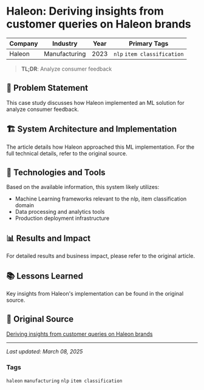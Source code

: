 # Haleon: Deriving insights from customer queries on Haleon brands

| Company | Industry | Year | Primary Tags | 
|---------|----------|------|--------------|
| Haleon | Manufacturing | 2023 | `nlp` `item classification` |

> **TL;DR**: Analyze consumer feedback

## 📝 Problem Statement

This case study discusses how Haleon implemented an ML solution for analyze consumer feedback.

## 🏗️ System Architecture and Implementation

The article details how Haleon approached this ML implementation. For the full technical details, refer to the original source.

## 🔧 Technologies and Tools

Based on the available information, this system likely utilizes:

- Machine Learning frameworks relevant to the nlp, item classification domain
- Data processing and analytics tools
- Production deployment infrastructure

## 📊 Results and Impact

For detailed results and business impact, please refer to the original article.

## 📚 Lessons Learned

Key insights from Haleon's implementation can be found in the original source.

## 🔗 Original Source

[Deriving insights from customer queries on Haleon brands](https://medium.com/trusted-data-science-haleon/deriving-insights-from-customer-queries-on-haleon-brands-86f7e01b912c)

---

*Last updated: March 08, 2025*

### Tags

`haleon` `manufacturing` `nlp` `item classification`
